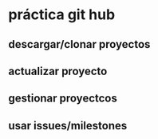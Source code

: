 # práctica git hub

## descargar/clonar proyectos

## actualizar proyecto

## gestionar proyectcos

## usar issues/milestones
